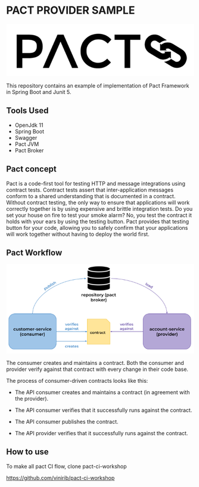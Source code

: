 # PACT PROVIDER SAMPLE
![Pact Logo](imgs/pact-logo.PNG)

This repository contains an example of implementation 
of Pact Framework in Spring Boot and Junit 5.


## Tools Used

 - OpenJdk 11
 - Spring Boot
 - Swagger
 - Pact JVM
 - Pact Broker

## Pact concept

Pact is a code-first tool for testing HTTP and message integrations using contract tests. Contract tests assert that inter-application messages conform to a shared understanding that is documented in a contract. Without contract testing, the only way to ensure that applications will work correctly together is by using expensive and brittle integration tests.
Do you set your house on fire to test your smoke alarm? No, you test the contract it holds with your ears by using the testing button. Pact provides that testing button for your code, allowing you to safely confirm that your applications will work together without having to deploy the world first.


## Pact Workflow

![Pact Workflow](imgs/pact-workflow.png)

The consumer creates and maintains a contract. Both the consumer and provider verify against that contract with every change in their code base.

The process of consumer-driven contracts looks like this:

 - The API consumer creates and maintains a contract (in agreement with the provider).

 - The API consumer verifies that it successfully runs against the contract.

 - The API consumer publishes the contract.

 - The API provider verifies that it successfully runs against the contract.

## How to use

To make all pact CI flow, clone pact-ci-workshop

https://github.com/vinirib/pact-ci-workshop